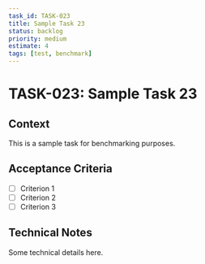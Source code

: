 ```yaml
---
task_id: TASK-023
title: Sample Task 23
status: backlog
priority: medium
estimate: 4
tags: [test, benchmark]
---
```


# TASK-023: Sample Task 23

## Context
This is a sample task for benchmarking purposes.

## Acceptance Criteria
- [ ] Criterion 1
- [ ] Criterion 2
- [ ] Criterion 3

## Technical Notes
Some technical details here.
